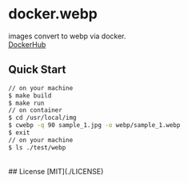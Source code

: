 # docker.webp
images convert to webp via docker.  
[DockerHub](https://hub.docker.com/r/takecy/webp/)

## Quick Start
```bash
// on your machine
$ make build
$ make run
// on container
$ cd /usr/local/img
$ cwebp -q 90 sample_1.jpg -o webp/sample_1.webp
$ exit
// on your machine
$ ls ./test/webp
```

<br/>
## License
[MIT](./LICENSE)
